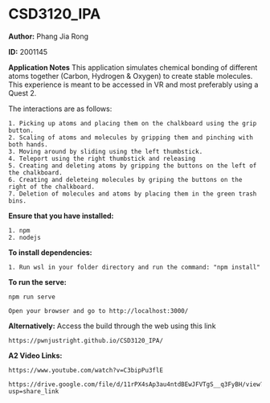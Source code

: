 # CSD3120_IPA
**Author:** Phang Jia Rong

**ID:** 2001145

**Application Notes**
This application simulates chemical bonding of different atoms together (Carbon, Hydrogen & Oxygen) to create stable molecules.
This experience is meant to be accessed in VR and most preferably using a Quest 2.

The interactions are as follows:

    1. Picking up atoms and placing them on the chalkboard using the grip button.
    2. Scaling of atoms and molecules by gripping them and pinching with both hands.
    3. Moving around by sliding using the left thumbstick.
    4. Teleport using the right thumbstick and releasing
    5. Creating and deleting atoms by gripping the buttons on the left of the chalkboard.
    6. Creating and deleteing molecules by griping the buttons on the right of the chalkboard.
    7. Deletion of molecules and atoms by placing them in the green trash bins.


**Ensure that you have installed:**

    1. npm 
    2. nodejs

**To install dependencies:**

    1. Run wsl in your folder directory and run the command: "npm install"

**To run the serve:**

	npm run serve

    Open your browser and go to http://localhost:3000/

**Alternatively:**
Access the build through the web using this link

    https://pwnjustright.github.io/CSD3120_IPA/

**A2 Video Links:**

    https://www.youtube.com/watch?v=C3bipPu3flE

    https://drive.google.com/file/d/11rPX4sAp3au4ntdBEwJFVTgS__q3FyBH/view?usp=share_link